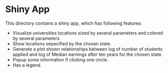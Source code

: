 # Shiny App
This directory contains a shiny app, which has following features:

* Visualize universities locations sized by several parameters and colored by several parameters.
* Show locations sepecified by the chosen state.
* Generate a plot shown relationships between log of number of students applied and log of Median earnings after ten years for the chosen state.
* Popup some information if clicking one circle.
* Has a legend.